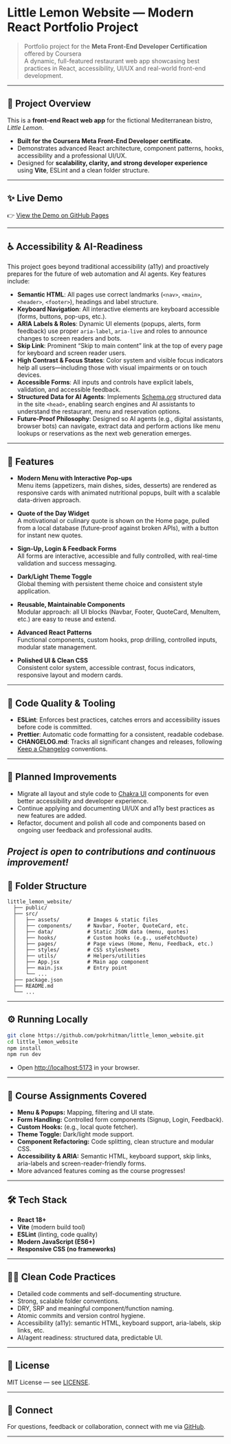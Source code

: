 # Little Lemon Website — Modern React Portfolio Project

> Portfolio project for the **Meta Front-End Developer Certification** offered by Coursera  
> A dynamic, full-featured restaurant web app showcasing best practices in React, accessibility, UI/UX and real-world front-end development.

---

## 🚀 Project Overview

This is a **front-end React web app** for the fictional Mediterranean bistro, _Little Lemon_.

- **Built for the Coursera Meta Front-End Developer certificate.**
- Demonstrates advanced React architecture, component patterns, hooks, accessibility and a professional UI/UX.
- Designed for **scalability, clarity, and strong developer experience** using **Vite**, ESLint and a clean folder structure.

---

## ✨ Live Demo

👉 [View the Demo on GitHub Pages](https://pokrhitman.github.io/little_lemon_website/)

---

## ♿ Accessibility & AI-Readiness

This project goes beyond traditional accessibility (a11y) and proactively prepares for the future of web automation and AI agents. Key features include:

- **Semantic HTML**: All pages use correct landmarks (`<nav>`, `<main>`, `<header>`, `<footer>`), headings and label structure.
- **Keyboard Navigation**: All interactive elements are keyboard accessible (forms, buttons, pop-ups, etc.).
- **ARIA Labels & Roles**: Dynamic UI elements (popups, alerts, form feedback) use proper `aria-label`, `aria-live` and roles to announce changes to screen readers and bots.
- **Skip Link**: Prominent “Skip to main content” link at the top of every page for keyboard and screen reader users.
- **High Contrast & Focus States**: Color system and visible focus indicators help all users—including those with visual impairments or on touch devices.
- **Accessible Forms**: All inputs and controls have explicit labels, validation, and accessible feedback.
- **Structured Data for AI Agents**: Implements [Schema.org](https://schema.org/Restaurant) structured data in the site `<head>`, enabling search engines and AI assistants to understand the restaurant, menu and reservation options.
- **Future-Proof Philosophy**: Designed so AI agents (e.g., digital assistants, browser bots) can navigate, extract data and perform actions like menu lookups or reservations as the next web generation emerges.

---

## 🧩 Features

- **Modern Menu with Interactive Pop-ups**  
  Menu items (appetizers, main dishes, sides, desserts) are rendered as responsive cards with animated nutritional popups, built with a scalable data-driven approach.

- **Quote of the Day Widget**  
  A motivational or culinary quote is shown on the Home page, pulled from a local database (future-proof against broken APIs), with a button for instant new quotes.

- **Sign-Up, Login & Feedback Forms**  
  All forms are interactive, accessible and fully controlled, with real-time validation and success messaging.

- **Dark/Light Theme Toggle**  
  Global theming with persistent theme choice and consistent style application.

- **Reusable, Maintainable Components**  
  Modular approach: all UI blocks (Navbar, Footer, QuoteCard, MenuItem, etc.) are easy to reuse and extend.

- **Advanced React Patterns**  
  Functional components, custom hooks, prop drilling, controlled inputs, modular state management.

- **Polished UI & Clean CSS**  
  Consistent color system, accessible contrast, focus indicators, responsive layout and modern cards.

---

## 🔧 Code Quality & Tooling

- **ESLint**: Enforces best practices, catches errors and accessibility issues before code is committed.
- **Prettier**: Automatic code formatting for a consistent, readable codebase.
- **CHANGELOG.md**: Tracks all significant changes and releases, following [Keep a Changelog](https://keepachangelog.com/en/1.0.0/) conventions.

---

## 🚧 Planned Improvements

- Migrate all layout and style code to [Chakra UI](https://chakra-ui.com/) components for even better accessibility and developer experience.
- Continue applying and documenting UI/UX and a11y best practices as new features are added.
- Refactor, document and polish all code and components based on ongoing user feedback and professional audits.

## _Project is open to contributions and continuous improvement!_

## 📁 Folder Structure

```
little_lemon_website/
  ├── public/
  ├── src/
  │   ├── assets/         # Images & static files
  │   ├── components/     # Navbar, Footer, QuoteCard, etc.
  │   ├── data/           # Static JSON data (menu, quotes)
  │   ├── hooks/          # Custom hooks (e.g., useFetchQuote)
  │   ├── pages/          # Page views (Home, Menu, Feedback, etc.)
  │   ├── styles/         # CSS stylesheets
  │   ├── utils/          # Helpers/utilities
  │   ├── App.jsx         # Main app component
  │   ├── main.jsx        # Entry point
  │   └── ...
  ├── package.json
  ├── README.md
  └── ...
```

---

## ⚙️ Running Locally

```bash
git clone https://github.com/pokrhitman/little_lemon_website.git
cd little_lemon_website
npm install
npm run dev
```

- Open [http://localhost:5173](http://localhost:5173) in your browser.

---

## 📝 Course Assignments Covered

- **Menu & Popups:** Mapping, filtering and UI state.
- **Form Handling:** Controlled form components (Signup, Login, Feedback).
- **Custom Hooks:** (e.g., local quote fetcher).
- **Theme Toggle:** Dark/light mode support.
- **Component Refactoring:** Code splitting, clean structure and modular CSS.
- **Accessibility & ARIA:** Semantic HTML, keyboard support, skip links, aria-labels and screen-reader-friendly forms.
- More advanced features coming as the course progresses!

---

## 🛠️ Tech Stack

- **React 18+**
- **Vite** (modern build tool)
- **ESLint** (linting, code quality)
- **Modern JavaScript (ES6+)**
- **Responsive CSS (no frameworks)**

---

## 🧑‍💻 Clean Code Practices

- Detailed code comments and self-documenting structure.
- Strong, scalable folder conventions.
- DRY, SRP and meaningful component/function naming.
- Atomic commits and version control hygiene.
- Accessibility (a11y): semantic HTML, keyboard support, aria-labels, skip links, etc.
- AI/agent readiness: structured data, predictable UI.

---

## 📄 License

MIT License — see [LICENSE](LICENSE).

---

## 🤝 Connect

For questions, feedback or collaboration, connect with me via [GitHub](https://github.com/pokrhitman).

---
